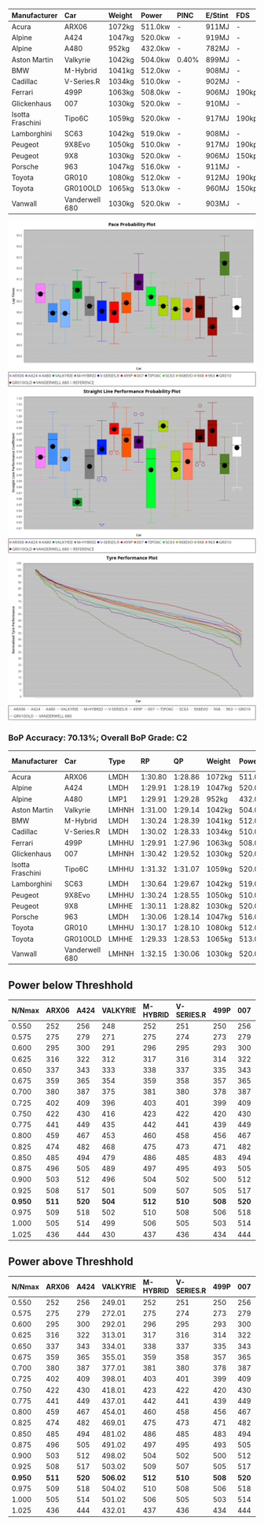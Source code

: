 | Manufacturer     | Car            | Weight | Power   | PINC    | E/Stint | FDS     |
|:-|:-|:-|:-|:-|:-|:-|
| Acura            | ARX06          | 1072kg | 511.0kw |    -    | 911MJ   |    -    |
| Alpine           | A424           | 1047kg | 520.0kw |    -    | 919MJ   |    -    |
| Alpine           | A480           | 952kg  | 432.0kw |    -    | 782MJ   |    -    |
| Aston Martin     | Valkyrie       | 1042kg | 504.0kw | 0.40%   | 899MJ   |    -    |
| BMW              | M-Hybrid       | 1041kg | 512.0kw |    -    | 908MJ   |    -    |
| Cadillac         | V-Series.R     | 1034kg | 510.0kw |    -    | 902MJ   |    -    |
| Ferrari          | 499P           | 1063kg | 508.0kw |    -    | 906MJ   | 190kph  |
| Glickenhaus      | 007            | 1030kg | 520.0kw |    -    | 910MJ   |    -    |
| Isotta Fraschini | Tipo6C         | 1059kg | 520.0kw |    -    | 917MJ   | 190kph  |
| Lamborghini      | SC63           | 1042kg | 519.0kw |    -    | 908MJ   |    -    |
| Peugeot          | 9X8Evo         | 1050kg | 510.0kw |    -    | 917MJ   | 190kph  |
| Peugeot          | 9X8            | 1030kg | 520.0kw |    -    | 906MJ   | 150kph  |
| Porsche          | 963            | 1047kg | 516.0kw |    -    | 911MJ   |    -    |
| Toyota           | GR010          | 1080kg | 512.0kw |    -    | 912MJ   | 190kph  |
| Toyota           | GR010OLD       | 1065kg | 513.0kw |    -    | 960MJ   | 150kph  |
| Vanwall          | Vanderwell 680 | 1030kg | 520.0kw |    -    | 903MJ   |    -    |

![PACECHART](./IMG/CUSTOM.png)
![STRAIGHTLINEPERFORMANCECHART](./IMG/CUSTOM_sp.png)
![TYREPERFORMANCECHART](./IMG/CUSTOM_tw.png)

### BoP Accuracy: 70.13%; Overall BoP Grade: C2
| Manufacturer     | Car            | Type  | RP      | QP      | Weight | Power¹  | Threshhold | PINC    | Power²   | E/Stint | AVG Vmax  | FDS     | RDLC | L/Stint | BOP-Grade | Model Accuracy | Model Points | Match% | SimDiff |
|:-|:-|:-|:-|:-|:-|:-|:-|:-|:-|:-|:-|:-|:-|:-|:-|:-|:-|:-|:-|
| Acura            | ARX06          | LMDH  | 1:30.80 | 1:28.86 | 1072kg | 511.0kw | 210.0kph   |    -    | 511.00kw |  911MJ  | 310.34kph |    -    | 1.01 | 40      | +C1       | 100.00%        | 996          | 76.72% | #       |
| Alpine           | A424           | LMDH  | 1:29.91 | 1:28.19 | 1047kg | 520.0kw | 210.0kph   |    -    | 520.00kw |  919MJ  | 315.65kph |    -    | 1.02 | 40      | -C2       | 99.58%         | 1429         | 74.03% | #       |
| Alpine           | A480           | LMP1  | 1:29.91 | 1:29.28 |  952kg | 432.0kw | 210.0kph   |    -    | 432.00kw |  782MJ  | 308.90kph |    -    | 0.98 | 37      | -C1       | 94.94%         | 1689         | 75.84% | +0.47   |
| Aston Martin     | Valkyrie       | LMHNH | 1:31.00 | 1:29.14 | 1042kg | 504.0kw | 250.0kph   | 0.40%   | 506.00kw |  899MJ  | 298.30kph |    -    | 1.05 | 40      | +Ω1       | 100.00%        | 247          | 47.94% | #       |
| BMW              | M-Hybrid       | LMDH  | 1:30.24 | 1:28.39 | 1041kg | 512.0kw | 210.0kph   |    -    | 512.00kw |  908MJ  | 309.42kph |    -    | 1.03 | 40      | -A2       | 99.97%         | 2912         | 93.99% | #       |
| Cadillac         | V-Series.R     | LMDH  | 1:30.02 | 1:28.33 | 1034kg | 510.0kw | 210.0kph   |    -    | 510.00kw |  902MJ  | 313.16kph |    -    | 1.03 | 40      | -B2       | 99.49%         | 5225         | 80.66% | #       |
| Ferrari          | 499P           | LMHHU | 1:29.91 | 1:27.96 | 1063kg | 508.0kw | 210.0kph   |    -    | 508.00kw |  906MJ  | 317.17kph | 190kph  | 1.03 | 40      | -D1       | 100.00%        | 5378         | 69.34% | #       |
| Glickenhaus      | 007            | LMHNH | 1:30.42 | 1:29.52 | 1030kg | 520.0kw | 210.0kph   |    -    | 520.00kw |  910MJ  | 318.39kph |    -    | 0.96 | 40      | ~A1       | 93.90%         | 2170         | 96.75% | #       |
| Isotta Fraschini | Tipo6C         | LMHHU | 1:31.32 | 1:31.07 | 1059kg | 520.0kw | 210.0kph   |    -    | 520.00kw |  917MJ  | 313.18kph | 190kph  | 1.06 | 40      | +Ω1       | 100.00%        | 132          | 26.31% | #       |
| Lamborghini      | SC63           | LMDH  | 1:30.64 | 1:29.67 | 1042kg | 519.0kw | 210.0kph   |    -    | 519.00kw |  908MJ  | 309.17kph |    -    | 1.07 | 40      | +A2       | 100.00%        | 784          | 91.26% | #       |
| Peugeot          | 9X8Evo         | LMHHU | 1:30.24 | 1:28.55 | 1050kg | 510.0kw | 210.0kph   |    -    | 510.00kw |  917MJ  | 319.43kph | 190kph  | 1.01 | 40      | -B1       | 100.00%        | 1459         | 85.95% | #       |
| Peugeot          | 9X8            | LMHHE | 1:30.11 | 1:28.82 | 1030kg | 520.0kw | 210.0kph   |    -    | 520.00kw |  906MJ  | 309.99kph | 150kph  | 1.05 | 40      | -B1       | 99.18%         | 4817         | 86.69% | +2.00   |
| Porsche          | 963            | LMDH  | 1:30.06 | 1:28.14 | 1047kg | 516.0kw | 210.0kph   |    -    | 516.00kw |  911MJ  | 310.92kph |    -    | 1.03 | 40      | -B2       | 99.92%         | 14207        | 80.84% | #       |
| Toyota           | GR010          | LMHHU | 1:30.17 | 1:28.10 | 1080kg | 512.0kw | 210.0kph   |    -    | 512.00kw |  912MJ  | 314.57kph | 190kph  | 1.02 | 40      | -B1       | 99.86%         | 4280         | 89.81% | #       |
| Toyota           | GR010OLD       | LMHHE | 1:29.33 | 1:28.53 | 1065kg | 513.0kw | 210.0kph   |    -    | 513.00kw |  960MJ  | 318.32kph | 150kph  | 1.03 | 40      | -Ω1       | 99.46%         | 925          | 38.66% | #       |
| Vanwall          | Vanderwell 680 | LMHNH | 1:32.15 | 1:30.06 | 1030kg | 520.0kw | 210.0kph   |    -    | 520.00kw |  903MJ  | 311.15kph |    -    | 1.02 | 40      | +Ω1       | 95.82%         | 642          | 7.33%  | +1.47   |

## Power below Threshhold
| N/Nmax    | ARX06   | A424    | VALKYRIE | M-HYBRID | V-SERIES.R | 499P    | 007     | TIPO6C  | SC63    | 9X8EVO  | 9X8     | 963     | GR010   | GR010OLD | VANDERWELL 680 | ​     | RPM      | A480       |
|:-|:-|:-|:-|:-|:-|:-|:-|:-|:-|:-|:-|:-|:-|:-|:-|:-|:-|:-|
|  0.550    |  252    |  256    |  248     |  252     |  251       |  250    |  256    |  256    |  256    |  251    |  256    |  254    |  252    |  253     |  256           |  ​    |   --     |   -        |
|  0.575    |  275    |  279    |  271     |  275     |  274       |  273    |  279    |  279    |  279    |  274    |  279    |  277    |  275    |  276     |  279           |  ​    |   --     |   -        |
|  0.600    |  295    |  300    |  291     |  296     |  295       |  293    |  300    |  300    |  299    |  295    |  300    |  298    |  296    |  296     |  300           |  ​    |   --     |   -        |
|  0.625    |  316    |  322    |  312     |  317     |  316       |  314    |  322    |  322    |  321    |  316    |  322    |  319    |  317    |  317     |  322           |  ​    |   --     |   -        |
|  0.650    |  337    |  343    |  333     |  338     |  337       |  335    |  343    |  343    |  342    |  337    |  343    |  340    |  338    |  338     |  343           |  ​    |   --     |   -        |
|  0.675    |  359    |  365    |  354     |  359     |  358       |  357    |  365    |  365    |  364    |  358    |  365    |  362    |  359    |  360     |  365           |  ​    |   --     |   -        |
|  0.700    |  380    |  387    |  375     |  381     |  380       |  378    |  387    |  387    |  386    |  380    |  387    |  384    |  381    |  382     |  387           |  ​    |   --     |   -        |
|  0.725    |  402    |  409    |  396     |  403     |  401       |  399    |  409    |  409    |  408    |  401    |  409    |  406    |  403    |  403     |  409           |  ​    |   --     |   -        |
|  0.750    |  422    |  430    |  416     |  423     |  422       |  420    |  430    |  430    |  429    |  422    |  430    |  427    |  423    |  424     |  430           |  ​    |   --     |   -        |
|  0.775    |  441    |  449    |  435     |  442     |  441       |  439    |  449    |  449    |  448    |  441    |  449    |  446    |  442    |  443     |  449           |  ​    |  5000    |  -3386005  |
|  0.800    |  459    |  467    |  453     |  460     |  458       |  456    |  467    |  467    |  466    |  458    |  467    |  463    |  460    |  461     |  467           |  ​    |  5500    |  -3687783  |
|  0.825    |  474    |  482    |  468     |  475     |  473       |  471    |  482    |  482    |  481    |  473    |  482    |  478    |  475    |  476     |  482           |  ​    |  5999    |  -4004324  |
|  0.850    |  485    |  494    |  479     |  486     |  485       |  483    |  494    |  494    |  493    |  485    |  494    |  490    |  486    |  487     |  494           |  ​    |  6499    |  -4335628  |
|  0.875    |  496    |  505    |  489     |  497     |  495       |  493    |  505    |  505    |  504    |  495    |  505    |  501    |  497    |  498     |  505           |  ​    |  7000    |  -4681695  |
|  0.900    |  503    |  512    |  496     |  504     |  502       |  500    |  512    |  512    |  511    |  502    |  512    |  508    |  504    |  505     |  512           |  ​    |  7500    |  -5042525  |
|  0.925    |  508    |  517    |  501     |  509     |  507       |  505    |  517    |  517    |  516    |  507    |  517    |  513    |  509    |  510     |  517           |  ​    |  8000    |  429       |
| **0.950** | **511** | **520** | **504**  | **512**  | **510**    | **508** | **520** | **520** | **519** | **510** | **520** | **516** | **512** | **513**  | **520**        | **​** | **8499** | **432**    |
|  0.975    |  509    |  518    |  502     |  510     |  508       |  506    |  518    |  518    |  517    |  508    |  518    |  514    |  510    |  511     |  518           |  ​    |  9000    |  216       |
|  1.000    |  505    |  514    |  499     |  506     |  505       |  503    |  514    |  514    |  513    |  505    |  514    |  510    |  506    |  507     |  514           |  ​    |   --     |   -        |
|  1.025    |  436    |  444    |  430     |  437     |  436       |  434    |  444    |  444    |  443    |  436    |  444    |  441    |  437    |  438     |  444           |  ​    |   --     |   -        |

## Power above Threshhold
| N/Nmax    | ARX06   | A424    | VALKYRIE   | M-HYBRID | V-SERIES.R | 499P    | 007     | TIPO6C  | SC63    | 9X8EVO  | 9X8     | 963     | GR010   | GR010OLD | VANDERWELL 680 | ​     | RPM      | A480       |
|:-|:-|:-|:-|:-|:-|:-|:-|:-|:-|:-|:-|:-|:-|:-|:-|:-|:-|:-|
|  0.550    |  252    |  256    |  249.01    |  252     |  251       |  250    |  256    |  256    |  256    |  251    |  256    |  254    |  252    |  253     |  256           |  ​    |   --     |   -        |
|  0.575    |  275    |  279    |  272.01    |  275     |  274       |  273    |  279    |  279    |  279    |  274    |  279    |  277    |  275    |  276     |  279           |  ​    |   --     |   -        |
|  0.600    |  295    |  300    |  292.01    |  296     |  295       |  293    |  300    |  300    |  299    |  295    |  300    |  298    |  296    |  296     |  300           |  ​    |   --     |   -        |
|  0.625    |  316    |  322    |  313.01    |  317     |  316       |  314    |  322    |  322    |  321    |  316    |  322    |  319    |  317    |  317     |  322           |  ​    |   --     |   -        |
|  0.650    |  337    |  343    |  334.01    |  338     |  337       |  335    |  343    |  343    |  342    |  337    |  343    |  340    |  338    |  338     |  343           |  ​    |   --     |   -        |
|  0.675    |  359    |  365    |  355.01    |  359     |  358       |  357    |  365    |  365    |  364    |  358    |  365    |  362    |  359    |  360     |  365           |  ​    |   --     |   -        |
|  0.700    |  380    |  387    |  377.01    |  381     |  380       |  378    |  387    |  387    |  386    |  380    |  387    |  384    |  381    |  382     |  387           |  ​    |   --     |   -        |
|  0.725    |  402    |  409    |  398.01    |  403     |  401       |  399    |  409    |  409    |  408    |  401    |  409    |  406    |  403    |  403     |  409           |  ​    |   --     |   -        |
|  0.750    |  422    |  430    |  418.01    |  423     |  422       |  420    |  430    |  430    |  429    |  422    |  430    |  427    |  423    |  424     |  430           |  ​    |   --     |   -        |
|  0.775    |  441    |  449    |  437.01    |  442     |  441       |  439    |  449    |  449    |  448    |  441    |  449    |  446    |  442    |  443     |  449           |  ​    |  5000    |  -3386005  |
|  0.800    |  459    |  467    |  454.01    |  460     |  458       |  456    |  467    |  467    |  466    |  458    |  467    |  463    |  460    |  461     |  467           |  ​    |  5500    |  -3687783  |
|  0.825    |  474    |  482    |  469.01    |  475     |  473       |  471    |  482    |  482    |  481    |  473    |  482    |  478    |  475    |  476     |  482           |  ​    |  5999    |  -4004324  |
|  0.850    |  485    |  494    |  481.02    |  486     |  485       |  483    |  494    |  494    |  493    |  485    |  494    |  490    |  486    |  487     |  494           |  ​    |  6499    |  -4335628  |
|  0.875    |  496    |  505    |  491.02    |  497     |  495       |  493    |  505    |  505    |  504    |  495    |  505    |  501    |  497    |  498     |  505           |  ​    |  7000    |  -4681695  |
|  0.900    |  503    |  512    |  498.02    |  504     |  502       |  500    |  512    |  512    |  511    |  502    |  512    |  508    |  504    |  505     |  512           |  ​    |  7500    |  -5042525  |
|  0.925    |  508    |  517    |  503.02    |  509     |  507       |  505    |  517    |  517    |  516    |  507    |  517    |  513    |  509    |  510     |  517           |  ​    |  8000    |  429       |
| **0.950** | **511** | **520** | **506.02** | **512**  | **510**    | **508** | **520** | **520** | **519** | **510** | **520** | **516** | **512** | **513**  | **520**        | **​** | **8499** | **432**    |
|  0.975    |  509    |  518    |  504.02    |  510     |  508       |  506    |  518    |  518    |  517    |  508    |  518    |  514    |  510    |  511     |  518           |  ​    |  9000    |  216       |
|  1.000    |  505    |  514    |  501.02    |  506     |  505       |  503    |  514    |  514    |  513    |  505    |  514    |  510    |  506    |  507     |  514           |  ​    |   --     |   -        |
|  1.025    |  436    |  444    |  432.01    |  437     |  436       |  434    |  444    |  444    |  443    |  436    |  444    |  441    |  437    |  438     |  444           |  ​    |   --     |   -        |
